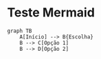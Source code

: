 # Teste Mermaid

```mermaid
graph TB
    A[Início] --> B{Escolha}
    B --> C[Opção 1]
    B --> D[Opção 2]
```
